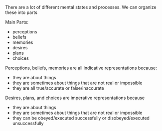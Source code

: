 There are a lot of different mental states and processes. We can organize these into parts

Main Parts:
- perceptions
- beliefs
- memories
- desires
- plans
- choices

Perceptions, beliefs, memories are all indicative representations because:
- they are about things
- they are sometimes about things that are not real or impossible
- they are all true/accurate or false/inaccurate

Desires, plans, and choices are imperative representations because
- they are about things
- they are sometimes about things that are not real or impossible
- they can be obeyed/executed successfully or disobeyed/executed unsuccessfully